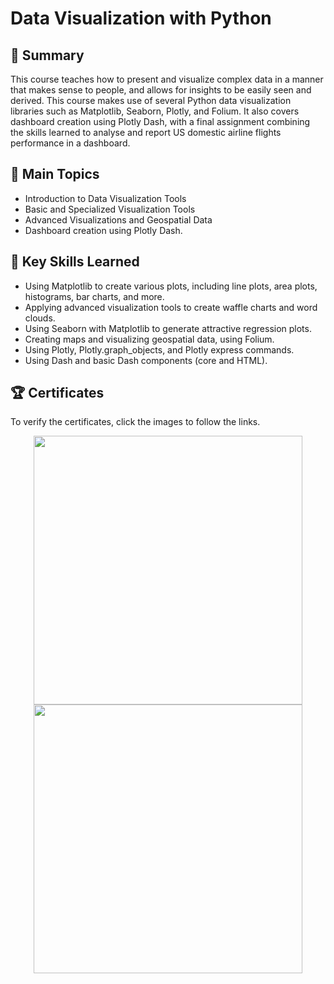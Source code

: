 # Data Visualization with Python

## 📄 Summary 
This course teaches how to present and visualize complex data in a manner that makes sense to people, and allows for insights to be easily seen and derived. This course makes use of several Python data visualization libraries such as Matplotlib, Seaborn, Plotly, and Folium. It also covers dashboard creation using Plotly Dash, with a final assignment combining the skills learned to analyse and report US domestic airline flights performance in a dashboard. 

## 📑 Main Topics 
- Introduction to Data Visualization Tools
- Basic and Specialized Visualization Tools
- Advanced Visualizations and Geospatial Data
- Dashboard creation using Plotly Dash.

## 🔑 Key Skills Learned 
- Using Matplotlib to create various plots, including line plots, area plots, histograms, bar charts, and more.
- Applying advanced visualization tools to create waffle charts and word clouds.
- Using Seaborn with Matplotlib to generate attractive regression plots.
- Creating maps and visualizing geospatial data, using Folium.
- Using Plotly, Plotly.graph_objects, and Plotly express commands.
- Using Dash and basic Dash components (core and HTML).

## 🏆 Certificates 
To verify the certificates, click the images to follow the links.

<p align="middle">
  <a href="https://coursera.org/share/ae7160d62cf9ef6c1860bedf0cf23438"><img src="https://user-images.githubusercontent.com/84391594/152701650-3c73b517-a6ea-4926-aafb-851e45543d90.png" height="430"></a>
  <a href="https://www.credly.com/badges/8734f812-1919-45e8-8ce4-d3df9ad6ef4c/public_url"><img src="https://user-images.githubusercontent.com/84391594/152701606-b83fee28-12d1-4fe4-9618-d552f8adcb11.png" height="430"></a>
</p>
